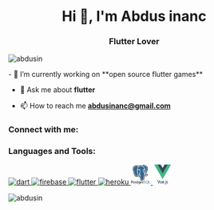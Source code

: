 <h1 align="center">Hi 👋, I'm Abdus inanc</h1>
<h3 align="center">Flutter Lover</h3>

<p align="left"> <img src="https://komarev.com/ghpvc/?username=abdusin&label=Profile%20views&color=0e75b6&style=flat" alt="abdusin" /> </p>
<!--
 <p align="left"> <a href="https://github.com/ryo-ma/github-profile-trophy"><img src="https://github-profile-trophy.vercel.app/?username=abdusin" alt="abdusin" /></a> </p>
--!>
- 🔭 I’m currently working on **open source flutter games**

- 💬 Ask me about **flutter**

- 📫 How to reach me **abdusinanc@gmail.com**

<h3 align="left">Connect with me:</h3>
<p align="left">
</p>

<h3 align="left">Languages and Tools:</h3>
<p align="left"> <a href="https://dart.dev" target="_blank" rel="noreferrer"> <img src="https://www.vectorlogo.zone/logos/dartlang/dartlang-icon.svg" alt="dart" width="40" height="40"/> </a> <a href="https://firebase.google.com/" target="_blank" rel="noreferrer"> <img src="https://www.vectorlogo.zone/logos/firebase/firebase-icon.svg" alt="firebase" width="40" height="40"/> </a> <a href="https://flutter.dev" target="_blank" rel="noreferrer"> <img src="https://www.vectorlogo.zone/logos/flutterio/flutterio-icon.svg" alt="flutter" width="40" height="40"/> </a> <a href="https://heroku.com" target="_blank" rel="noreferrer"> <img src="https://www.vectorlogo.zone/logos/heroku/heroku-icon.svg" alt="heroku" width="40" height="40"/> </a> <a href="https://www.postgresql.org" target="_blank" rel="noreferrer"> <img src="https://raw.githubusercontent.com/devicons/devicon/master/icons/postgresql/postgresql-original-wordmark.svg" alt="postgresql" width="40" height="40"/> </a> <a href="https://vuejs.org/" target="_blank" rel="noreferrer"> <img src="https://raw.githubusercontent.com/devicons/devicon/master/icons/vuejs/vuejs-original-wordmark.svg" alt="vuejs" width="40" height="40"/> </a> </p>

<p><img align="center" src="https://github-readme-streak-stats.herokuapp.com/?user=abdusin&" alt="abdusin" /></p>

